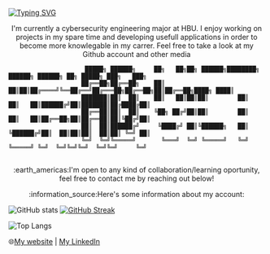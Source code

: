 [![Typing SVG](https://readme-typing-svg.herokuapp.com?color=1FF753&lines=Hello+There+%F0%9F%91%8B!++I'm+Eddy)](https://git.io/typing-svg)

<p align="center">
    I'm currently a cybersecurity engineering major at HBU. I enjoy working on projects in my spare time and developing usefull applications in order to become more knowlegable in my carrer. Feel free to take a look at my Github account and other media
</p>




```
                     █████╗ ██████╗     ██╗   ██╗██╗ ██████╗████████╗ ██████╗ ██████╗ ██╗ █████╗ ███╗   ███╗
                    ██╔══██╗██╔══██╗    ██║   ██║██║██╔════╝╚══██╔══╝██╔═══██╗██╔══██╗██║██╔══██╗████╗ ████║
                    ███████║██║  ██║    ██║   ██║██║██║        ██║   ██║   ██║██████╔╝██║███████║██╔████╔██║
                    ██╔══██║██║  ██║    ╚██╗ ██╔╝██║██║        ██║   ██║   ██║██╔══██╗██║██╔══██║██║╚██╔╝██║
                    ██║  ██║██████╔╝     ╚████╔╝ ██║╚██████╗   ██║   ╚██████╔╝██║  ██║██║██║  ██║██║ ╚═╝ ██║
                    ╚═╝  ╚═╝╚═════╝       ╚═══╝  ╚═╝ ╚═════╝   ╚═╝    ╚═════╝ ╚═╝  ╚═╝╚═╝╚═╝  ╚═╝╚═╝     ╚═╝
                                                                      
```
<p align="center">:earth_americas:I'm open to any kind of collaboration/learning oportunity, feel free to contact me by reaching out below!</p>
<p align="center">:information_source:Here's some information about my account:</p>


![GitHub stats](https://github-readme-stats.vercel.app/api?username=EduardoCorazon&theme=dark&show_icons=true&show_icons=true&title_color=39D253&icon_color=1F6FEA&text_color=EBEBEC&bg_color=0D1117&hide_border=TRUE)
[![GitHub Streak](http://github-readme-streak-stats.herokuapp.com?user=EduardoCorazon&theme=github-dark&hide_border=true&date_format=M%20j%5B%2C%20Y%5D)](https://git.io/streak-stats)
<!---
FOR "SWEET" Theme
![GitHub stats](https://github-readme-stats.vercel.app/api?username=EduardoCorazon&theme=dark&show_icons=true&title_color=E31D44&icon_color=F8DC3C&text_color=EC7A25&bg_color=212237&hide_border=TRUE)
[![GitHub Streak](http://github-readme-streak-stats.herokuapp.com?user=EduardoCorazon&theme=neon-palenight&hide_border=true&date_format=M%20j%5B%2C%20Y%5D)](https://git.io/streak-stats) 
--->
![Top Langs](https://github-readme-stats.vercel.app/api/top-langs/?username=EduardoCorazon&layout=compact&&title_color=39D253&icon_color=1F6FEA&text_color=EBEBEC&bg_color=0D1117&hide_border=TRUE)

:globe_with_meridians:[My website](https://eduardocorazon.github.io/portfolio/) | [My LinkedIn](https://www.linkedin.com/in/eduardo-corazon-21b362222/)
<!---
EduardoCorazon/EduardoCorazon is a ✨ special ✨ repository because its `README.md` (this file) appears on your GitHub profile.
You can click the Preview link to take a look at your changes.
--->

